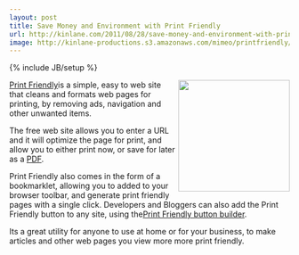 ```yaml
---
layout: post
title: Save Money and Environment with Print Friendly
url: http://kinlane.com/2011/08/28/save-money-and-environment-with-print-friendly/
image: http://kinlane-productions.s3.amazonaws.com/mimeo/printfriendly/print-friendly.png
---
```

{% include JB/setup %}
<p>
     <a title="Print Friendly" href="http://www.printfriendly.com/"><img src="http://kinlane-productions.s3.amazonaws.com/mimeo/printfriendly/print-friendly.png"  width="200" align="right" /></a>
</p>

<p>
     <a title="Print Friendly" href="http://www.printfriendly.com/">Print Friendly</a>is a simple, easy to web site that cleans and formats web pages for printing, by removing ads, navigation and other unwanted items.
</p>

<p>
     The free web site allows you to enter a URL and it will optimize the page for print, and allow you to either print now, or save for later as a <a title="PDF" href="http://developer.mimeo.com">PDF</a>.
</p>

<p>
     Print Friendly also comes in the form of a bookmarklet, allowing you to added to your browser toolbar, and generate print friendly pages with a single click. Developers and Bloggers can also add the Print Friendly button to any site, using the<a title="Print Friendly Button Builder" href="http://www.printfriendly.com/button">Print Friendly button builder</a>.
</p>

<p>
     Its a great utility for anyone to use at home or for your business, to make articles and other web pages you view more more print friendly.
</p>